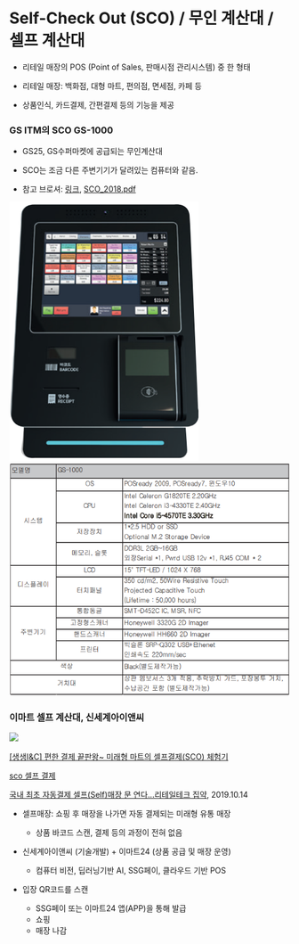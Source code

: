 # Self-Check Out (SCO) / 무인 계산대 / 셀프 계산대

* 리테일 매장의 POS (Point of Sales, 판매시점 관리시스템) 중 한 형태
* 리테일 매장: 백화점, 대형 마트, 편의점, 면세점, 카페 등

* 상품인식, 카드결제, 간편결제 등의 기능을 제공



### GS ITM의 SCO GS-1000

* GS25, GS수퍼마켓에 공급되는 무인계산대
* SCO는 조금 다른 주변기기가 달려있는 컴퓨터와 같음.

* 참고 브로셔: [링크](http://www.gsitm.com/sites/default/files/news/SCO_2018.pdf), [SCO_2018.pdf](downloads/SCO_2018.pdf)

<img src="images/sco-gs-1000-front_view.png">

<img src="images/sco-gs-1000-hw_specification.png">

### 이마트 셀프 계산대, 신세계아이앤씨

<img src="https://post-phinf.pstatic.net/MjAxODEyMjZfMTU5/MDAxNTQ1ODAxNDgzMjEw.FWQJlw33xALw7Wtj9xBhTlsE100RIuPS1YpPbN9Rdgsg.wnUDzpfAqxp79FY5Vo3PRVn_s6d4tttrv2sKyyPOhpcg.JPEG/IMG_8016.JPG?type=w1200">



[[생생I&C] 편한 결제 끝판왕~ 미래형 마트의 셀프결제(SCO) 체험기](https://m.post.naver.com/viewer/postView.nhn?volumeNo=17514855&memberNo=42472601)

[sco 셀프 결제]([https://www.google.com/search?q=sco+%EC%85%80%ED%94%84+%EA%B2%B0%EC%A0%9C&oq=sco+%EC%85%80%ED%94%84+%EA%B2%B0%EC%A0%9C&aqs=chrome..69i57.4950j0j7&client=ubuntu&sourceid=chrome&ie=UTF-8](https://www.google.com/search?q=sco+셀프+결제&oq=sco+셀프+결제&aqs=chrome..69i57.4950j0j7&client=ubuntu&sourceid=chrome&ie=UTF-8))





[국내 최초 자동결제 셀프(Self)매장 문 연다...리테일테크 집약](http://www.hellot.net/new_hellot/magazine/magazine_read.html?code=202&idx=48171&public_date=2019-10), 2019.10.14 

* 셀프매장: 쇼핑 후 매장을 나가면 자동 결제되는 미래형 유통 매장
  * 상품 바코드 스캔, 결제 등의 과정이 전혀 없음
* 신세계아이앤씨 (기술개발) + 이마트24 (상품 공급 및 매장 운영)
  * 컴퓨터 비전, 딥러닝기반 AI, SSG페이, 클라우드 기반 POS

* 입장 QR코드를 스캔
  * SSG페이 또는 이마트24 앱(APP)을 통해 발급
  * 쇼핑
  * 매장 나감
